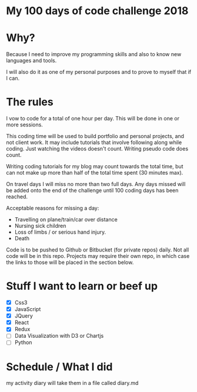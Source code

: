 # My 100 days of code challenge 2018

# Why?
Because I need to improve my programming skills and also to know new languages and tools.

I will also do it as one of my personal purposes and to prove to myself that if I can.

# The rules
I vow to code for a total of one hour per day. This will be done in one or more sessions.

This coding time will be used to build portfolio and personal projects, and not client work. It may include tutorials that involve following along while coding. Just watching the videos doesn't count. Writing pseudo code does count.

Writing coding tutorials for my blog may count towards the total time, but can not make up more than half of the total time spent (30 minutes max).

On travel days I will miss no more than two full days. Any days missed will be added onto the end of the challenge until 100 coding days has been reached.

Acceptable reasons for missing a day:

* Travelling on plane/train/car over distance
* Nursing sick children
* Loss of limbs / or serious hand injury.
* Death

Code is to be pushed to Github or Bitbucket (for private repos) daily. Not all code will be in this repo. Projects may require their own repo, in which case the links to those will be placed in the section below.

# Stuff I want to learn or beef up

- [x] Css3
- [x] JavaScript
- [x] JQuery
- [x] React
- [x] Redux
- [ ] Data Visualization with D3 or Chartjs
- [ ] Python

# Schedule / What I did
my activity diary will take them in a file called diary.md